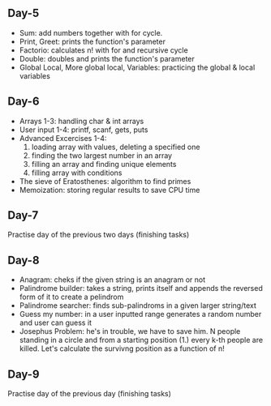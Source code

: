 ## Day-5
- Sum: add numbers together with for cycle.
- Print, Greet: prints the function's parameter
- Factorio: calculates n! with for and recursive cycle
- Double: doubles and prints the function's parameter
- Global Local, More global local, Variables: practicing the global & local variables

## Day-6
- Arrays 1-3: handling char & int arrays
- User input 1-4: printf, scanf, gets, puts
- Advanced Excercises 1-4:
  1. loading array with values, deleting a specified one
  2. finding the two largest number in an array
  3. filling an array and finding unique elements
  4. filling array with conditions
 - The sieve of Eratosthenes: algorithm to find primes
 - Memoization: storing regular results to save CPU time
 
## Day-7
Practise day of the previous two days (finishing tasks)
 
## Day-8
 - Anagram: cheks if the given string is an anagram or not
 - Palindrome builder: takes a string, prints itself and appends the reversed form of it to create a pelindrom
 - Palindrome searcher: finds sub-palindroms in a given larger string/text
 - Guess my number: in a user inputted range generates a random number and user can guess it
 - Josephus Problem: he's in trouble, we have to save him. N people standing in a circle and from a starting position (1.) every k-th people are killed. Let's calculate the survivng position as a function of n!

## Day-9
Practise day of the previous day (finishing tasks)

